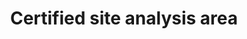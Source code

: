 ---
title: 'Certified site analysis area'
field: 'is.certifiedSite.analysisArea'
slug: 'certification-certified-site-analysis-area'
description: 'Area in hectares'
required: False
module: 'Certified Resource or Site'
cluster: 'Certification'
policy: 'Free value. Single value only.'
layout: 'home'
---